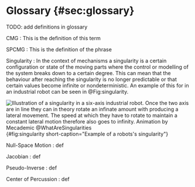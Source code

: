 
# Glossary {#sec:glossary}

TODO: add definitions in glossary

CMG
:  This is the definition of this term

SPCMG
:  This is the definition of the phrase

Singularity
:  In the context of mechanisms a singularity is a certain configuration or state of the moving parts where the control or modelling of the system breaks down to a certain degree.
This can mean that the behaviour after reaching the singularity is no longer predictable or that certain values become infinite or nondeterministic. 
An example of this for in an industrial robot can be seen in @Fig:singularity.


![Illustration of a singularity in a six-axis industrial robot. Once the two axis are in line they can in theory rotate an infinate amount with producing a lateral movement. The speed at which they have to rotate to maintain a constant lateral motion therefore also goes to infinity. Animation by Mecademic @WhatAreSingularities](./figures/mecademic.gif){#fig:singularity short-caption="Example of a robots's singularity"}

Null-Space Motion
:  def

Jacobian
:  def

Pseudo-Inverse
:  def

Center of Percussion
: def
